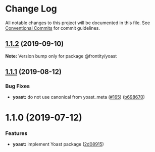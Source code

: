 # Change Log

All notable changes to this project will be documented in this file.
See [Conventional Commits](https://conventionalcommits.org) for commit guidelines.

## [1.1.2](https://github.com/frontity/frontity/compare/@frontity/yoast@1.1.1...@frontity/yoast@1.1.2) (2019-09-10)

**Note:** Version bump only for package @frontity/yoast





## [1.1.1](https://github.com/frontity/frontity/compare/@frontity/yoast@1.1.0...@frontity/yoast@1.1.1) (2019-08-12)


### Bug Fixes

* **yoast:** do not use canonical from yoast_meta ([#165](https://github.com/frontity/frontity/issues/165)) ([b698670](https://github.com/frontity/frontity/commit/b698670))





# 1.1.0 (2019-07-12)


### Features

* **yoast:** implement Yoast package ([2d08915](https://github.com/frontity/frontity/commit/2d08915))
